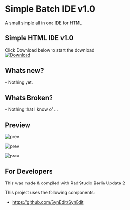<h1>Simple Batch IDE v1.0</h1>
A small simple all in one IDE for HTML

<h2>Simple HTML IDE v1.0</h2>
Click Download below to start the download
<br/>
<a href="https://github.com/Inforcer25/Graphical-YouTube-DL/raw/master/GraphicalYouTube-DL%20v2.1.2.exe">
  <img src="http://i.imgur.com/qoGP19r.png" alt="Download">
</a>

<h2>Whats new?</h2>
- Nothing yet.

<h2>Whats Broken?</h2>
- Nothing that I know of ...

<h2>Preview</h2> 

![prev](http://i.imgur.com/nzuCv10.png "Preview")

![prev](http://i.imgur.com/zYnG8Pa.png "Preview")

![prev](http://i.imgur.com/SkMph0c.png "Preview")

<h2>For Developers</h2>
This was made & compiled with Rad Studio Berlin Update 2

This project uses the following components:
- https://github.com/SynEdit/SynEdit

